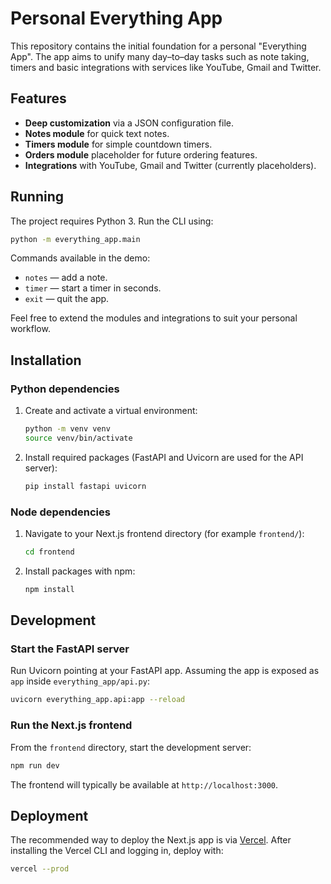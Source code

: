 # Personal Everything App

This repository contains the initial foundation for a personal "Everything App". The app aims to unify many day–to–day tasks such as note taking, timers and basic integrations with services like YouTube, Gmail and Twitter.

## Features

- **Deep customization** via a JSON configuration file.
- **Notes module** for quick text notes.
- **Timers module** for simple countdown timers.
- **Orders module** placeholder for future ordering features.
- **Integrations** with YouTube, Gmail and Twitter (currently placeholders).

## Running

The project requires Python 3. Run the CLI using:

```bash
python -m everything_app.main
```

Commands available in the demo:

- `notes` &mdash; add a note.
- `timer` &mdash; start a timer in seconds.
- `exit` &mdash; quit the app.

Feel free to extend the modules and integrations to suit your personal workflow.

## Installation

### Python dependencies

1. Create and activate a virtual environment:

   ```bash
   python -m venv venv
   source venv/bin/activate
   ```

2. Install required packages (FastAPI and Uvicorn are used for the API server):

   ```bash
   pip install fastapi uvicorn
   ```

### Node dependencies

1. Navigate to your Next.js frontend directory (for example `frontend/`):

   ```bash
   cd frontend
   ```

2. Install packages with npm:

   ```bash
   npm install
   ```

## Development

### Start the FastAPI server

Run Uvicorn pointing at your FastAPI app. Assuming the app is exposed as
`app` inside `everything_app/api.py`:

```bash
uvicorn everything_app.api:app --reload
```

### Run the Next.js frontend

From the `frontend` directory, start the development server:

```bash
npm run dev
```

The frontend will typically be available at `http://localhost:3000`.

## Deployment

The recommended way to deploy the Next.js app is via [Vercel](https://vercel.com/).
After installing the Vercel CLI and logging in, deploy with:

```bash
vercel --prod
```


